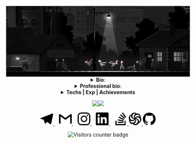 
<img align="center" src="https://raw.githubusercontent.com/v-excelsior/v-excelsior/main/assets/banner.png" alt="Reacme banner">

<details>
  <summary align="center"><b>Bio</b>:</summary>
  <br>
  <div align="center">
    
|     Key      |           Value           |
|--------------|---------------------------|
| From         |     50.2649 ~ 28.6767     |
| Age          |           10110           |
| Language     |        🇷🇺  🇺🇦  🇬🇧         |
| Profession   |    Junior JS Developer    |
| Goal October |    Octoberfest T-Shirt    |
| Goal 2020    |  10 stars on my projects  |

 </div>
</details>

<details>
  <summary align="center"><b>Professional bio</b>:</summary>
  <br>
  <div align="center">
    
🏁`01.02.2020` - started developer way

📄`25.02.2020` - finished first landing page

💚`27.04.2020` - started my first app with Vue

💙`20.07.2020` - started my first app with React

🚀`01.08.2020` - found my first work as Junior JS Developer at [Backendless](https://backendless.com/) 

⏱️`09.10.2020` - created first NPM package

⭐`14.10.2020` - created awesome README.md
  </div>
</details>

<details>
  <summary align="center"><b>Techs | Exp | Achievements</b></summary>
  <br>
  <div align="center" width="70%">
   <img src="https://img.shields.io/badge/javascript%20-%23323330.svg?&style=for-the-badge&logo=javascript&logoColor=%23F7DF1E"/>
   <img src="https://img.shields.io/badge/css3%20-%231572B6.svg?&style=for-the-badge&logo=css3&logoColor=white"/>
   <img src="https://img.shields.io/badge/html5%20-%23E34F26.svg?&style=for-the-badge&logo=html5&logoColor=white"/>
   <img src="https://img.shields.io/badge/react%20-%2320232a.svg?&style=for-the-badge&logo=react&logoColor=%2361DAFB"/>
   <img src="https://img.shields.io/badge/vuejs%20-%2335495e.svg?&style=for-the-badge&logo=vue.js&logoColor=%234FC08D"/>
   <img src="https://img.shields.io/badge/bootstrap%20-%23563D7C.svg?&style=for-the-badge&logo=bootstrap&logoColor=white"/>
   <img src="https://img.shields.io/badge/redux%20-%23593d88.svg?&style=for-the-badge&logo=redux&logoColor=white"/>
   <img src="https://img.shields.io/badge/SASS%20-hotpink.svg?&style=for-the-badge&logo=SASS&logoColor=white"/>
   <img src="https://img.shields.io/badge/webpack%20-%238DD6F9.svg?&style=for-the-badge&logo=webpack&logoColor=black" />
   <img src="https://img.shields.io/badge/git%20-%23F05033.svg?&style=for-the-badge&logo=git&logoColor=white"/>
   <img src="https://img.shields.io/badge/firebase%20-%23039BE5.svg?&style=for-the-badge&logo=firebase"/>
  </div>
  
  <br>
  
  <p align="center"><b>Also</b>: Jest,LESS, Pug, GULP, BEM, Vue eco-system</p>
  
  <br>
  
  <div align="center">
   <img src="https://www.codewars.com/users/Sicely/badges/large"/>
  </div>
  
  <br>
  
  <p align="center"><b>Books</b>: 
   <a href="https://git-scm.com/book/en/v2" aria-label="Book Pro Git Link">Pro Git</a>,
   <a href="https://github.com/egonSchiele/grokking_algorithms" aria-label="Book Grokking Algorithms code examples repo">Grokking Algorithms</a>,
   <a href="https://en.wikipedia.org/wiki/Robert_C._Martin" aria-label="Book Clean code link to autor Wiki">Clean Code</a>,
   <a href="https://javascript.info/" aria-label="Book Learn.JS Link">Learn.JS</a>,
  </p>
  

</details>

<p align="center">
<img height="137px" src="https://github-readme-stats.vercel.app/api?username=adamalston&hide_title=true&hide_border=true&show_icons=true&include_all_commits=true&line_height=21&theme=tokyonight" /><img height="137px" src="https://github-readme-stats.vercel.app/api/top-langs/?username=v-excelsior&hide_title=true&hide_border=true&layout=compact&theme=tokyonight"/>
</p>

<p align="center">
 <a href="t.me/v_excelsior" target="_blank" aria-label="Dima's Telegram">
  <img src="https://raw.githubusercontent.com/v-excelsior/v-excelsior/36a7ea13a1c938bd7b300d923d9a0bc405565391/assets/telegram.svg" width="35px" alt="Dima's telegram"/>
 </a>
 &nbsp;&nbsp;
 <a href="mailto:vakyla98@gmail.com" target="_blank" aria-label="Dima's mailto">
  <img src="https://raw.githubusercontent.com/v-excelsior/v-excelsior/36a7ea13a1c938bd7b300d923d9a0bc405565391/assets/gmail.svg" width="35px" alt="Dima's mailto"/>
 </a>
 &nbsp;&nbsp;
 <a href="https://www.instagram.com/v_excelsior/" target="_blank" aria-label="Dima's Instagram">
  <img src="https://raw.githubusercontent.com/v-excelsior/v-excelsior/36a7ea13a1c938bd7b300d923d9a0bc405565391/assets/instagram.svg" width="35px" alt="Dima's Instagram"/>
 </a>
 &nbsp;&nbsp;
 <a href="https://www.linkedin.com/in/dmytro-vakuliuk-3971451a6/" target="_blank" aria-label="Dima's LinkedIn">
  <img src="https://raw.githubusercontent.com/v-excelsior/v-excelsior/36a7ea13a1c938bd7b300d923d9a0bc405565391/assets/linkedin.svg" width="35px" alt="Dima's LinkedIn"/>
 </a>
 &nbsp;&nbsp;
 <a href="https://stackoverflow.com/users/13216414/dima-vak/" target="_blank" aria-label="Dima's SO">
  <img src="https://raw.githubusercontent.com/v-excelsior/v-excelsior/36a7ea13a1c938bd7b300d923d9a0bc405565391/assets/stackoverflow.svg" width="35px" alt="Dima's SO"/>
 </a>
  <a href="https://www.codewars.com/users/Sicely" target="_blank" aria-label="Dima's CodeWars">
   <img src="https://raw.githubusercontent.com/v-excelsior/v-excelsior/36a7ea13a1c938bd7b300d923d9a0bc405565391/assets/codewars.svg" width="35px" alt="Dima's CodeWars"/>
  </a>
  </a>
  <a href="https://github.com/v-excelsior" target="_blank" aria-label="Dima's Github">
   <img src="https://raw.githubusercontent.com/v-excelsior/v-excelsior/36a7ea13a1c938bd7b300d923d9a0bc405565391/assets/github.svg" width="35px" alt="Dima's Github"/>
  </a>
  
</p>

<p align="center">
 <img src="https://visitor-badge.glitch.me/badge?page_id=v-excelsior.v-excelsior/" alt="Visitors counter badge">
</p>

